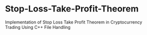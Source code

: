# Stop-Loss-Take-Profit-Theorem
Implementation of Stop Loss Take Profit Theorem in Cryptocurrency Trading Using C++ File Handling
